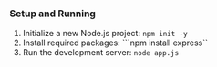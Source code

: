 ### Setup and Running 

1. Initialize a new Node.js project:
   ```npm init -y```
2. Install required packages:
    ```npm install express``
3. Run the development server:
```node app.js```
